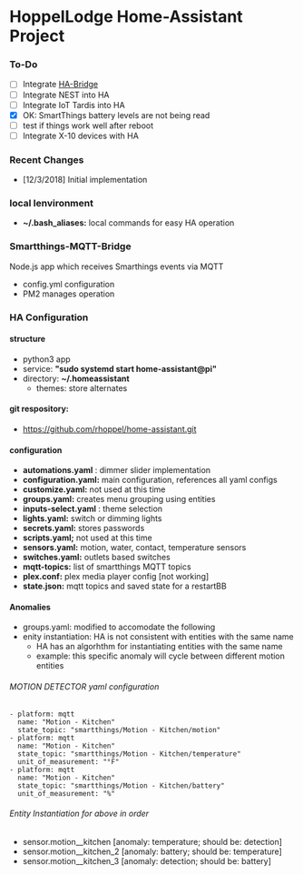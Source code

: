 # HoppelLodge Home-Assistant Project

### To-Do
- [ ] Integrate [HA-Bridge](https://github.com/bwssytems/ha-bridge)
- [ ] Integrate NEST into HA
- [ ] Integrate IoT Tardis into HA
- [X] OK: SmartThings battery levels are not being read
- [ ] test if things work well after reboot
- [ ] Integrate X-10 devices with HA

### Recent Changes
- [12/3/2018] Initial implementation

### local lenvironment
- __~/.bash_aliases:__ local commands for easy HA operation

### Smartthings-MQTT-Bridge
Node.js app which receives Smarthings events via MQTT
- config.yml configuration 
- PM2 manages operation

### HA Configuration

#### structure
- python3 app
- service: __"sudo systemd start home-assistant@pi"__
- directory: __~/.homeassistant__
  - themes: store alternates

#### git respository: 
- https://github.com/rhoppel/home-assistant.git

#### configuration
- __automations.yaml__ : dimmer slider implementation
- __configuration.yaml:__ main configuration, references all yaml configs
- __customize.yaml:__ not used at this time 
- __groups.yaml:__ creates menu grouping using entities
- __inputs-select.yaml__ : theme selection 
- __lights.yaml:__ switch or dimming lights
- __secrets.yaml:__ stores passwords
- __scripts.yaml;__ not used at this time
- __sensors.yaml:__ motion, water, contact, temperature sensors
- __switches.yaml:__ outlets based switches
- __mqtt-topics:__ list of smartthings MQTT topics
- __plex.conf:__ plex media player config [not working]
- __state.json:__ mqtt topics and saved state for a restartBB 

#### Anomalies
- groups.yaml: modified to accomodate the following
- enity instantiation: HA is not consistent with entities with the same name
  - HA has an algorhthm for instantiating entities with the same name
  - example:  this specific anomaly will cycle between different motion entities

###### MOTION DETECTOR  yaml configuration
    - platform: mqtt
      name: "Motion - Kitchen"
      state_topic: "smartthings/Motion - Kitchen/motion"
    - platform: mqtt
      name: "Motion - Kitchen"
      state_topic: "smartthings/Motion - Kitchen/temperature"
      unit_of_measurement: "°F"
    - platform: mqtt
      name: "Motion - Kitchen"
      state_topic: "smartthings/Motion - Kitchen/battery"
      unit_of_measurement: "%"

###### Entity Instantiation for above in order
-  sensor.motion__kitchen [anomaly: temperature; should be: detection]
-  sensor.motion__kitchen_2 [anomaly: battery; should be: temperature]
-  sensor.motion__kitchen_3 [anomaly: detection; should be: battery]

